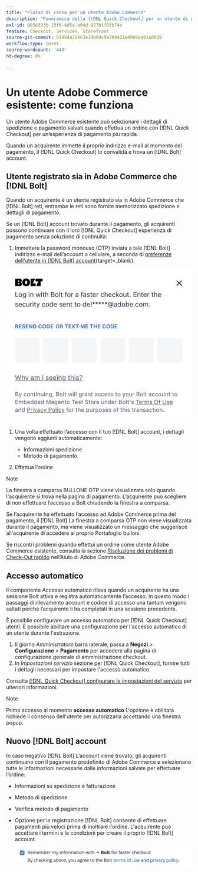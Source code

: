 ```yaml
---
title: "Flusso di cassa per un utente Adobe Commerce"
description: "Panoramica della [!DNL Quick Checkout] per un utente di Adobe Commerce."
exl-id: 085e393b-15f6-4d5a-a04d-927b1f95b74e
feature: Checkout, Services, Storefront
source-git-commit: b1984a26463e14b8dc9a789421e49e5ea81ad039
workflow-type: tm+mt
source-wordcount: '443'
ht-degree: 0%

---
```


# Un utente Adobe Commerce esistente: come funziona

Un utente Adobe Commerce esistente può selezionare i dettagli di spedizione e pagamento salvati quando effettua un ordine con [!DNL Quick Checkout] per un’esperienza di pagamento più rapida.

Quando un acquirente immette il proprio indirizzo e-mail al momento del pagamento, il [!DNL Quick Checkout] lo convalida e trova un [!DNL Bolt] account.

## Utente registrato sia in Adobe Commerce che [!DNL Bolt]

Quando un acquirente è un utente registrato sia in Adobe Commerce che [!DNL Bolt] reti, entrambe le reti sono fornite memorizzato spedizione e dettagli di pagamento.

Se un [!DNL Bolt] account trovato durante il pagamento, gli acquirenti possono continuare con il loro [!DNL Quick Checkout] esperienza di pagamento senza soluzione di continuità:

1. Immettere la password monouso (OTP) inviata a tale [!DNL Bolt] indirizzo e-mail dell’account o cellulare, a seconda di [preferenze dell&#39;utente in [!DNL Bolt] account](https://help.bolt.com/shoppers/account/account-settings/#how-to-set-preferred-login-method){target=_blank}.

![Popup](assets/new-logo-otp-email.png)

1. Una volta effettuato l’accesso con il tuo [!DNL Bolt] account, i dettagli vengono aggiunti automaticamente:

   - Informazioni spedizione
   - Metodo di pagamento

1. Effettua l’ordine.

>[!NOTE]
>
> La finestra a comparsa BULLONE OTP viene visualizzata solo quando l&#39;acquirente si trova nella pagina di pagamento. L’acquirente può scegliere di non effettuare l’accesso a Bolt chiudendo la finestra a comparsa.

Se l’acquirente ha effettuato l’accesso ad Adobe Commerce prima del pagamento, il [!DNL Bolt] La finestra a comparsa OTP non viene visualizzata durante il pagamento, ma viene visualizzato un messaggio che suggerisce all&#39;acquirente di accedere al proprio Portafoglio bulloni.

Se riscontri problemi quando effettui un ordine come utente Adobe Commerce esistente, consulta la sezione [Risoluzione dei problemi di Check-Out rapido](https://experienceleague.adobe.com/docs/commerce-knowledge-base/kb/troubleshooting/miscellaneous/quick-checkout-issues.html) nell’Aiuto di Adobe Commerce.

## Accesso automatico

Il componente Accesso automatico rileva quando un acquirente ha una sessione Bolt attiva e registra automaticamente l’accesso. In questo modo i passaggi di rilevamento account e codice di accesso una tantum vengono saltati perché l’acquirente li ha completati in una sessione precedente.

È possibile configurare un accesso automatico per [!DNL Quick Checkout] utenti. È possibile abilitare una configurazione per l&#39;accesso automatico di un utente durante l&#39;estrazione.

1. Il giorno _Amministratore_ barra laterale, passa a **Negozi** > **Configurazione** > **Pagamento** per accedere alla pagina di configurazione generale di amministrazione checkout.
1. In _Impostazioni servizio_ sezione per [!DNL Quick Checkout], fornire tutti i dettagli necessari per impostare l&#39;accesso automatico.

Consulta [[!DNL Quick Checkout] configurare le impostazioni del servizio](../quick-checkout/onboarding.md#configure-service-settings) per ulteriori informazioni.

>[!NOTE]
>
> Primo accesso al momento **accesso automatico** L&#39;opzione è abilitata richiede il consenso dell&#39;utente per autorizzarla accettando una finestra popup.

## Nuovo [!DNL Bolt] account

In caso negativo [!DNL Bolt] L’account viene trovato, gli acquirenti continuano con il pagamento predefinito di Adobe Commerce e selezionano tutte le informazioni necessarie dalle informazioni salvate per effettuare l’ordine:

- Informazioni su spedizione e fatturazione
- Metodo di spedizione
- Verifica metodo di pagamento
- Opzione per la registrazione [!DNL Bolt] consente di effettuare pagamenti più veloci prima di inoltrare l&#39;ordine. L&#39;acquirente può accettare i termini e le condizioni per creare il proprio [!DNL Bolt] account.

  ![Ricorda [!DNL Bolt]](assets/checkbox-remember-bolt.png)
